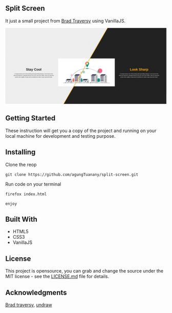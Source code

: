 ## Split Screen

It just a small project from [Brad
Traversy](https://www.youtube.com/watch?v=5F0EvajMlXo) using VanillaJS.

![anim.gif](./img/anim.gif)

## Getting Started

These instruction will get you a copy of the project and running on your
local machine for development and testing purpose.

## Installing

Clone the reop

~~~
git clone https://github.com/agungTuanany/split-screen.git
~~~

Run code on your terminal

~~~
firefox index.html
~~~

~~~
enjoy
~~~

## Built With

* HTML5
* CSS3
* VanillaJS

## License

This project is opensource, you can grab and change the source under the MIT
license - see the [LICENSE.md](LICENSE.md) file for details.

## Acknowledgments
[Brad traversy](https://github.com/bradtraversy), [undraw](https://undraw.co)
